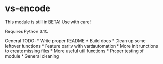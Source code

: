 # vs-encode

This module is still in BETA! Use with care!

Requires Python 3.10.

General TODO:
    * Write proper README
    * Build docs
    * Clean up some leftover functions
    * Feature parity with vardautomation
    * More init functions to create missing files
    * More useful util functions
    * Proper testing of module
    * General cleaning
